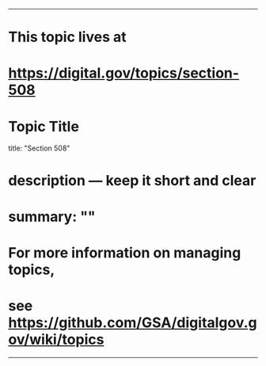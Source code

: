 
---
# This topic lives at
# https://digital.gov/topics/section-508

# Topic Title
title: "Section 508"

# description — keep it short and clear
# summary: ""


# For more information on managing topics,
# see https://github.com/GSA/digitalgov.gov/wiki/topics
---